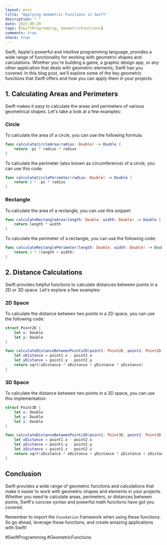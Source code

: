 ```yaml
---
layout: post
title: "Applying Geometric Functions in Swift"
description: " "
date: 2023-09-29
tags: [SwiftProgramming, GeometricFunctions]
comments: true
share: true
---
```


Swift, Apple's powerful and intuitive programming language, provides a wide range of functionality for working with geometric shapes and calculations. Whether you're building a game, a graphic design app, or any other application that deals with geometric elements, Swift has you covered. In this blog post, we'll explore some of the key geometric functions that Swift offers and how you can apply them in your projects. 

## 1. Calculating Areas and Perimeters

Swift makes it easy to calculate the areas and perimeters of various geometrical shapes. Let's take a look at a few examples:

### Circle

To calculate the area of a circle, you can use the following formula:

```swift
func calculateCircleArea(radius: Double) -> Double {
    return .pi * radius * radius
}
```

To calculate the perimeter (also known as circumference) of a circle, you can use this code:

```swift
func calculateCirclePerimeter(radius: Double) -> Double {
    return 2 * .pi * radius
}
```

### Rectangle

To calculate the area of a rectangle, you can use this snippet:

```swift
func calculateRectangleArea(length: Double, width: Double) -> Double {
    return length * width
}
```

To calculate the perimeter of a rectangle, you can use the following code:

```swift
func calculateRectanglePerimeter(length: Double, width: Double) -> Double {
    return 2 * (length + width)
}
```

## 2. Distance Calculations

Swift provides helpful functions to calculate distances between points in a 2D or 3D space. Let's explore a few examples:

### 2D Space

To calculate the distance between two points in a 2D space, you can use the following code:

```swift
struct Point2D {
    let x: Double
    let y: Double
}

func calculateDistanceBetweenPoints2D(point1: Point2D, point2: Point2D) -> Double {
    let xDistance = point1.x - point2.x
    let yDistance = point1.y - point2.y
    return sqrt(xDistance * xDistance + yDistance * yDistance)
}
```

### 3D Space

To calculate the distance between two points in a 3D space, you can use this implementation:

```swift
struct Point3D {
    let x: Double
    let y: Double
    let z: Double
}

func calculateDistanceBetweenPoints3D(point1: Point3D, point2: Point3D) -> Double {
    let xDistance = point1.x - point2.x
    let yDistance = point1.y - point2.y
    let zDistance = point1.z - point2.z
    return sqrt(xDistance * xDistance + yDistance * yDistance + zDistance * zDistance)
}
```

## Conclusion

Swift provides a wide range of geometric functions and calculations that make it easier to work with geometric shapes and elements in your projects. Whether you need to calculate areas, perimeters, or distances between points, Swift's concise syntax and powerful math functions have got you covered.

Remember to import the `Foundation` framework when using these functions. So go ahead, leverage these functions, and create amazing applications with Swift!

#SwiftProgramming #GeometricFunctions